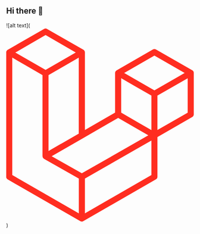 ## Hi there 👋

![alt text](<svg xmlns="http://www.w3.org/2000/svg" preserveAspectRatio="xMidYMid" viewBox="0 0 256 264">
              <path d="m255.9 59.6.1 1.1v56.6c0 1.4-.8 2.8-2 3.5l-47.6 27.4v54.2c0 1.4-.7 2.8-2 3.5l-99.1 57-.7.4-.3.1c-.7.2-1.4.2-2.1 0l-.4-.1-.6-.3L2 206c-1.3-.8-2.1-2.2-2.1-3.6V32.7l.1-1.1.2-.4.3-.6.2-.4.4-.5.4-.3c.2 0 .3-.2.5-.3L51.6.6c1.3-.8 2.9-.8 4.1 0L105.3 29c.2 0 .3.2.4.3l.5.3c0 .2.2.4.3.5l.3.4.3.6.1.4.2 1v106l41.2-23.7V60.7c0-.4 0-.7.2-1l.1-.4.3-.7.3-.3.3-.5.5-.3.4-.4 49.6-28.5c1.2-.7 2.8-.7 4 0L254 57l.5.4.4.3.4.5.2.3c.2.2.2.5.3.7l.2.3Zm-8.2 55.3v-47l-17.3 10-24 13.7v47l41.3-23.7Zm-49.5 85v-47l-23.6 13.5-67.2 38.4v47.5l90.8-52.3ZM8.2 39.9V200l90.9 52.3v-47.5l-47.5-26.9-.4-.4c-.2 0-.3-.1-.4-.3l-.4-.4-.3-.4-.2-.5-.2-.5v-.6l-.2-.5V63.6L25.6 49.8l-17.3-10Zm45.5-31L12.4 32.8l41.3 23.7 41.2-23.7L53.7 8.9ZM75 157.3l24-13.8V39.8l-17.3 10-24 13.8v103.6l17.3-10ZM202.3 36.9 161 60.7l41.3 23.8 41.3-23.8-41.3-23.8Zm-4.1 54.7-24-13.8-17.3-10v47l24 13.9 17.3 10v-47Zm-95 106 60.6-34.5 30.2-17.3-41.2-23.8-47.5 27.4L62 174.3l41.2 23.3Z" fill="#FF2D20"/>
            </svg>)

<!--
**coder256/coder256** is a ✨ _special_ ✨ repository because its `README.md` (this file) appears on your GitHub profile.

Here are some ideas to get you started:

- 🔭 I’m currently working on ...
- 🌱 I’m currently learning ...
- 👯 I’m looking to collaborate on ...
- 🤔 I’m looking for help with ...
- 💬 Ask me about ...
- 📫 How to reach me: ...
- 😄 Pronouns: ...
- ⚡ Fun fact: ...
-->
